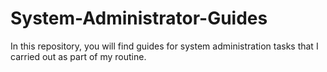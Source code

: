 # System-Administrator-Guides
In this repository, you will find guides for system administration tasks that I carried out as part of my routine.
